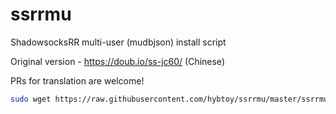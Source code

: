 # ssrrmu
ShadowsocksRR multi-user (mudbjson) install script

Original version - https://doub.io/ss-jc60/ (Chinese)

PRs for translation are welcome!

```bash
sudo wget https://raw.githubusercontent.com/hybtoy/ssrrmu/master/ssrrmu.sh && chmod +x ssrrmu.sh && bash ssrrmu.sh
```
